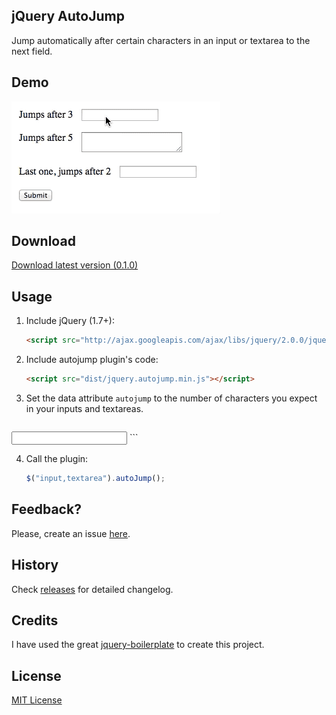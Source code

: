 ## jQuery AutoJump

Jump automatically after certain characters in an input or textarea to the next field.

## Demo
![Demo](/demo/demo.gif)

## Download
[Download latest version (0.1.0)](https://github.com/josem/jquery.autojump/archive/v0.1.0.zip)

## Usage

1. Include jQuery (1.7+):

	```html
	<script src="http://ajax.googleapis.com/ajax/libs/jquery/2.0.0/jquery.min.js"></script>
	```

2. Include autojump plugin's code:

	```html
	<script src="dist/jquery.autojump.min.js"></script>
	```
3. Set the data attribute `autojump` to the number of characters you expect in your inputs and textareas.

	```html
  <!-- It will jump to the next field after 5 characters -->
  <input type="text" name="field1" id="field1" value="" data-autojump="5"/>
	```

4. Call the plugin:

	```javascript
	$("input,textarea").autoJump();
	```

## Feedback?
Please, create an issue [here](https://github.com/josem/jquery.autojump/issues).

## History

Check [releases](https://github.com/josem/jquery.autojump/releases) for detailed changelog.

## Credits
I have used the great [jquery-boilerplate](https://github.com/jquery-boilerplate/jquery-boilerplate) to create this project.

## License

[MIT License](https://github.com/josem/jquery.autojump/blob/master/LICENSE)
